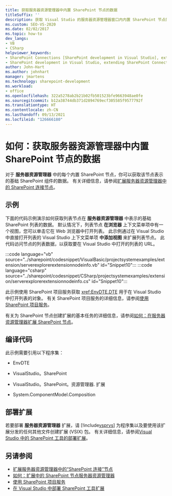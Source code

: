 ```yaml
---
title: 获取服务器资源管理器中内置 SharePoint 节点的数据
titleSuffix: ''
description: 获取 Visual Studio 的服务器资源管理器窗口内内置 SharePoint 节点的基础 SharePoint 的数据。
ms.custom: SEO-VS-2020
ms.date: 02/02/2017
ms.topic: how-to
dev_langs:
- VB
- CSharp
helpviewer_keywords:
- SharePoint Connections [SharePoint development in Visual Studio], extending a node
- SharePoint development in Visual Studio, extending SharePoint Connections node in Server Explorer
author: John-Hart
ms.author: johnhart
manager: jmartens
ms.technology: sharepoint-development
ms.workload:
- office
ms.openlocfilehash: 322a5278ab2b21b02fb501523bfe9663948ae0fe
ms.sourcegitcommit: b12a38744db371d2894769ecf305585f9577792f
ms.translationtype: HT
ms.contentlocale: zh-CN
ms.lasthandoff: 09/13/2021
ms.locfileid: "126666180"
---
```

# <a name="how-to-get-data-for-a-built-in-sharepoint-node-in-server-explorer"></a>如何：获取服务器资源管理器中内置 SharePoint 节点的数据
  对于 **服务器资源管理器** 中的每个内置 SharePoint 节点，你可以获取该节点表示的基础 SharePoint 组件的数据。 有关详细信息，请参阅[扩展服务器资源管理器中的 SharePoint 连接节点](../sharepoint/extending-the-sharepoint-connections-node-in-server-explorer.md)。

## <a name="example"></a>示例
 下面的代码示例演示如何获取列表节点在 **服务器资源管理器** 中表示的基础 SharePoint 列表的数据。 默认情况下，列表节点 **在浏览器** 上下文菜单项中有一个视图，您可以单击它在 Web 浏览器中打开列表。 此示例通过在 Visual Studio 中直接打开列表的 Visual Studio 上下文菜单项 **中添加视图** 来扩展列表节点。 此代码访问节点的列表数据，以获取要在 Visual Studio 中打开的列表的 URL。

 :::code language="vb" source="../sharepoint/codesnippet/VisualBasic/projectsystemexamples/extension/serverexplorerextensionnodeinfo.vb" id="Snippet10":::
 :::code language="csharp" source="../sharepoint/codesnippet/CSharp/projectsystemexamples/extension/serverexplorerextensionnodeinfo.cs" id="Snippet10":::

 此示例使用 SharePoint 项目服务获取 <xref:EnvDTE.DTE> 用于在 Visual Studio 中打开列表的对象。 有关 SharePoint 项目服务的详细信息，请参阅[使用 SharePoint 项目服务](../sharepoint/using-the-sharepoint-project-service.md)。

 有关为 SharePoint 节点创建扩展的基本任务的详细信息，请参阅[如何：在服务器资源管理器扩展 SharePoint 节点](../sharepoint/how-to-extend-a-sharepoint-node-in-server-explorer.md)。

## <a name="compile-the-code"></a>编译代码
 此示例需要引用以下程序集：

- EnvDTE

- VisualStudio。SharePoint

- VisualStudio。SharePoint。资源管理器. 扩展

- System.ComponentModel.Composition

## <a name="deploy-the-extension"></a>部署扩展
 若要部署 **服务器资源管理器** 扩展，请 [!include[vsprvs](../sharepoint/includes/vsprvs-md.md)] 为程序集以及要使用该扩展分发的任何其他文件创建扩展 (VSIX) 包。 有关详细信息，请参阅[Visual Studio 中的 SharePoint 工具的部署扩展](../sharepoint/deploying-extensions-for-the-sharepoint-tools-in-visual-studio.md)。

## <a name="see-also"></a>另请参阅
- [扩展服务器资源管理器中的“SharePoint 连接”节点](../sharepoint/extending-the-sharepoint-connections-node-in-server-explorer.md)
- [如何：扩展中的 SharePoint 节点服务器资源管理器](../sharepoint/how-to-extend-a-sharepoint-node-in-server-explorer.md)
- [使用 SharePoint 项目服务](../sharepoint/using-the-sharepoint-project-service.md)
- [在 Visual Studio 中部署 SharePoint 工具扩展](../sharepoint/deploying-extensions-for-the-sharepoint-tools-in-visual-studio.md)
